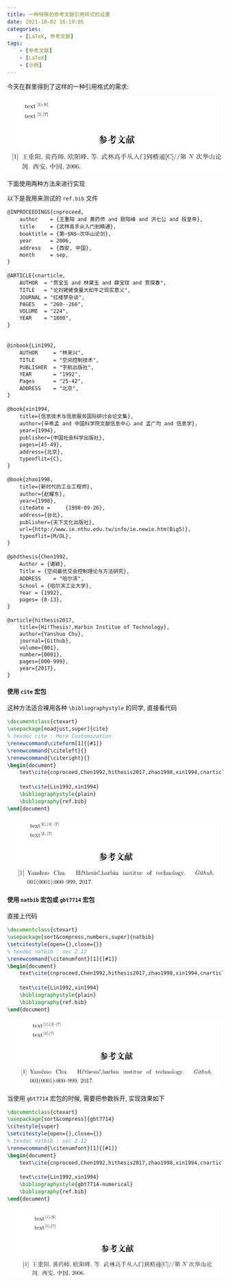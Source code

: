 ```yaml
---
title: 一种特殊的参考文献引用样式的设置
date: 2021-10-02 16:19:05
categories: 
    - [LaTeX, 参考文献]
tags:
    - [参考文献]
    - [LaTeX]
    - [示例]
---
```


今天在群里得到了这样的一种引用格式的需求:

![](https://raw.githubusercontent.com/syvshc/image/master/postimg/extcite/20211002163210.png)

下面使用两种方法来进行实现

<!-- more -->

以下是我用来测试的 `ref.bib` 文件

```text
@INPROCEEDINGS{cnproceed,
	author    = {王重阳 and 黄药师 and 欧阳峰 and 洪七公 and 段皇帝},
	title     = {武林高手从入门到精通},
	booktitle = {第~$N$~次华山论剑},
	year      = 2006,
	address   = {西安, 中国},
	month     = sep,
}

@ARTICLE{cnarticle,
	AUTHOR  = "贾宝玉 and 林黛玉 and 薛宝钗 and 贾探春",
	TITLE   = "论刘姥姥食量大如牛之现实意义",
	JOURNAL = "红楼梦杂谈",
	PAGES   = "260--266",
	VOLUME  = "224",
	YEAR    = "1800",
}


@inbook{Lin1992,
	AUTHOR     = "林来兴",
	TITLE      = "空间控制技术",
	PUBLISHER  = "宇航出版社",
	YEAR       = "1992",
	Pages      = "25-42",
	ADDRESS    = "北京",
}

@book{xin1994,
	title={信息技术与信息服务国际研讨会论文集},
	author={辛希孟 and 中国科学院文献信息中心 and 孟广均 and 信息学},
	year={1994},
	publisher={中国社会科学出版社},
	pages={45-49},
	address={北京},
	typeoflit={C},
}

@book{zhao1998,
	title={新时代的工业工程师},
	author={赵耀东},
	year={1998},
	citedate =     {1998-09-26},
	address={台北},
	publisher={天下文化出版社},
	url={http://www.ie.nthu.edu.tw/info/ie.newie.htm(Big5)},
	typeoflit={M/OL},
}

@phdthesis{Chen1992,
	Author = {谌颖},
	Title = {空间最优交会控制理论与方法研究},
	ADDRESS    = "哈尔滨",
	School = {哈尔滨工业大学},
	Year = {1992},
	pages= {8-13},
}

@article{hithesis2017,
	title={Hi!Thesis!,Harbin Institue of Technology},
	author={Yanshuo Chu},
	journal={Github},
	volume={001},
	number={0001},
	pages={000-999},
	year={2017},
}
```

#### 使用 `cite` 宏包

这种方法适合裸用各种 `\bibliographystyle` 的同学, 直接看代码

```tex
\documentclass{ctexart}
\usepackage[noadjust,super]{cite}
% texdoc cite : More Customization
\renewcommand\citeform[1]{[#1]}
\renewcommand{\citeleft}{}
\renewcommand{\citeright}{}
\begin{document}
    text\cite{cnproceed,Chen1992,hithesis2017,zhao1998,xin1994,cnarticle}

    text\cite{Lin1992,xin1994}
    \bibliographystyle{plain}
    \bibliography{ref.bib}
\end{document}
```

![](https://raw.githubusercontent.com/syvshc/image/master/postimg/extcite/20211002165243.png)

#### 使用 `natbib` 宏包或 `gbt7714` 宏包

直接上代码

```tex
\documentclass{ctexart}
\usepackage[sort&compress,numbers,super]{natbib}
\setcitestyle{open={},close={}}
% texdoc natbib : sec 2.12
\renewcommand{\citenumfont}[1]{[#1]}
\begin{document}
    text\cite{cnproceed,Chen1992,hithesis2017,zhao1998,xin1994,cnarticle}

    text\cite{Lin1992,xin1994}
    \bibliographystyle{plain}
    \bibliography{ref.bib}
\end{document}
```

![](https://raw.githubusercontent.com/syvshc/image/master/postimg/extcite/20211002165718.png)

当使用 `gbt7714` 宏包的时候, 需要把参数拆开, 实现效果如下

```tex
\documentclass{ctexart}
\usepackage[sort&compress]{gbt7714}
\citestyle{super}
\setcitestyle{open={},close={}}
% texdoc natbib : sec 2.12
\renewcommand{\citenumfont}[1]{[#1]}
\begin{document}
    text\cite{cnproceed,Chen1992,hithesis2017,zhao1998,xin1994,cnarticle}

    text\cite{Lin1992,xin1994}
    \bibliographystyle{gbt7714-numerical}
    \bibliography{ref.bib}
\end{document}
```

![](https://raw.githubusercontent.com/syvshc/image/master/postimg/extcite/20211002165924.png)